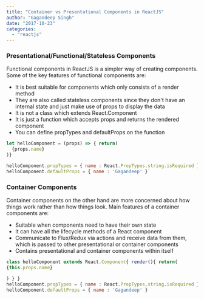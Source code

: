 ```yaml
---
title: "Container vs Presentational Components in ReactJS"
author: "Gagandeep Singh"
date: "2017-10-23"
categories: 
  - "reactjs"
---
```


### Presentational/Functional/Stateless Components

Functional components in ReactJS is a simpler way of creating components. Some of the key features of functional components are:

- It is best suitable for components which only consists of a render method
- They are also called stateless components since they don't have an internal state and just make use of props to display the data
- It is not a class which extends React.Component
- It is just a function which accepts props and returns the rendered component
- You can define propTypes and defaultProps on the function

```javascript
let helloComponent = (props) => { return(
  {props.name}
)}

helloComponent.propTypes = { name : React.PropTypes.string.isRequired }
helloComponent.defaultProps = { name : 'Gagandeep' }`
```

### Container Components

Container components on the other hand are more concerned about how things work rather than how things look. Main features of a container components are:

- Suitable when components need to have their own state
- It can have all the lifecycle methods of a React component
- Communicate to Flux/Redux via actions and receive data from them, which is passed to other presentational or container components
- Contains presentational and container components within itself

```javascript
class helloComponent extends React.Component{ render(){ return(
{this.props.name}

) } }
helloComponent.propTypes = { name : React.PropTypes.string.isRequired }
helloComponent.defaultProps = { name : 'Gagandeep' }
```
